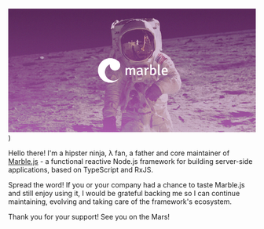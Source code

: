 [![Marble.js](https://github.com/JozefFlakus/JozefFlakus/blob/master/assets/marblejs.jpg?raw=true)](https://marblejs.com))

Hello there! I'm a hipster ninja, λ fan, a father and core maintainer of [Marble.js](https://marblejs.com) - a functional reactive Node.js framework for building server-side applications, based on TypeScript and RxJS.

Spread the word! If you or your company had a chance to taste Marble.js and still enjoy using it, I would be grateful backing me so I can continue maintaining, evolving and taking care of the framework's ecosystem.

Thank you for your support! See you on the Mars!

<!--
**JozefFlakus/JozefFlakus** is a ✨ _special_ ✨ repository because its `README.md` (this file) appears on your GitHub profile.

Here are some ideas to get you started:

- 🔭 I’m currently working on ...
- 🌱 I’m currently learning ...
- 👯 I’m looking to collaborate on ...
- 🤔 I’m looking for help with ...
- 💬 Ask me about ...
- 📫 How to reach me: ...
- 😄 Pronouns: ...
- ⚡ Fun fact: ...
-->
